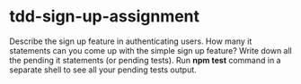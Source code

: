 # tdd-sign-up-assignment

Describe the sign up feature in authenticating users. How many it statements can you come up with the simple sign up feature? Write down all the pending it statements (or pending tests). Run **npm test** command in a separate shell to see all your pending tests output.
